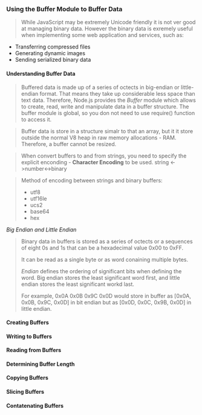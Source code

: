 ### Using the Buffer Module to Buffer Data

> While JavaScript may be extremely Unicode friendly it 
> is not ver good at managing binary data. However the
> binary data is exremely useful when implementing some
> web application and services, such as:
  - Transferring compressed files
  - Generating dynamic images
  - Sending serialized binary data
  
#### Understanding Buffer Data
> Buffered data is made up of a series of octects in big-endian or little-endian format.
> That means they take up considerable less space than text data.
> Therefore, Node.js provides the *Buffer* module which allows to create, read, write and
> manipulate data in a buffer structure. 
> The buffer module is global, so you don not need to use require() function to access it.

> Buffer data is store in a structure simalr to that an array, but it it store outside the
> normal V8 heap in raw memory allocations - RAM. Therefore, a buffer cannot be resized.

> When convert buffers to and from strings, you need to specify the explicit enconding - 
> **Character Encoding** to be used. string <->number<->binary

> Method of encoding between strings and binary buffers:
>	- utf8
>	- utf16le
>	- ucs2
>	- base64
>	- hex

*Big Endian and Little Endian*
> Binary data in buffers is stored as a series of octects or a sequences of eight 0s
> and 1s that can be a hexadecimal value 0x00 to 0xFF.
>
> It can be read as a single byte or as word conaining multiple bytes.
>
> *Endian* defines the ordering of significant bits when defining the word.
> Big endian stores the least significant word first, and little endian stores
> the least significant workd last.
>
> For example, 0x0A 0x0B 0x9C 0x0D would store in buffer as [0x0A, 0x0B, 0x9C, 0x0D]
> in bit endian but as [0x0D, 0x0C, 0x9B, 0x0D] in little endian.

#### Creating Buffers
#### Writing to Buffers
#### Reading from Buffers
#### Determining Buffer Length
#### Copying Buffers
#### Slicing Buffers
#### Contatenating Buffers

